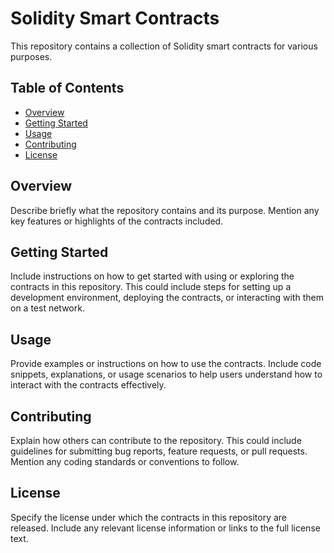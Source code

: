 # Solidity Smart Contracts

This repository contains a collection of Solidity smart contracts for various purposes.

## Table of Contents

- [Overview](#overview)
- [Getting Started](#getting-started)
- [Usage](#usage)
- [Contributing](#contributing)
- [License](#license)

## Overview

Describe briefly what the repository contains and its purpose. Mention any key features or highlights of the contracts included.

## Getting Started

Include instructions on how to get started with using or exploring the contracts in this repository. This could include steps for setting up a development environment, deploying the contracts, or interacting with them on a test network.

## Usage

Provide examples or instructions on how to use the contracts. Include code snippets, explanations, or usage scenarios to help users understand how to interact with the contracts effectively.

## Contributing

Explain how others can contribute to the repository. This could include guidelines for submitting bug reports, feature requests, or pull requests. Mention any coding standards or conventions to follow.

## License

Specify the license under which the contracts in this repository are released. Include any relevant license information or links to the full license text.

